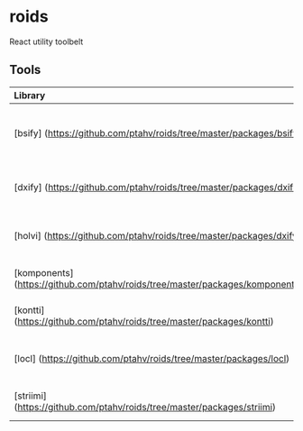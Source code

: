 # roids
React utility toolbelt

## Tools

| Library | Description | 
| :- | :- |
| [bsify] (https://github.com/ptahv/roids/tree/master/packages/bsify) | Library for creating React-components from Bootstrap 4. |
| [dxify] (https://github.com/ptahv/roids/tree/master/packages/dxify) | Wrapper for Devextreme Devexpress -components. |
| [holvi] (https://github.com/ptahv/roids/tree/master/packages/dxify) | Library for caching service results. Uses IndexedDB |
| [komponents] (https://github.com/ptahv/roids/tree/master/packages/komponents) | React-component library. |
| [kontti] (https://github.com/ptahv/roids/tree/master/packages/kontti) | Viewmodel-library for React. Uses context. |
| [locl] (https://github.com/ptahv/roids/tree/master/packages/locl) | Localization-library. Designed to be used with Kontti. |
| [striimi] (https://github.com/ptahv/roids/tree/master/packages/striimi) | A simple valuestreaming-library. |

